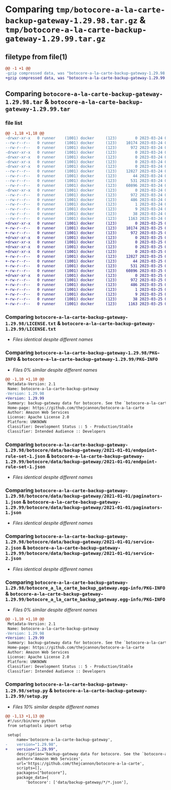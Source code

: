 # Comparing `tmp/botocore-a-la-carte-backup-gateway-1.29.98.tar.gz` & `tmp/botocore-a-la-carte-backup-gateway-1.29.99.tar.gz`

## filetype from file(1)

```diff
@@ -1 +1 @@
-gzip compressed data, was "botocore-a-la-carte-backup-gateway-1.29.98.tar", last modified: Fri Mar 24 01:24:09 2023, max compression
+gzip compressed data, was "botocore-a-la-carte-backup-gateway-1.29.99.tar", last modified: Sat Mar 25 01:22:27 2023, max compression
```

## Comparing `botocore-a-la-carte-backup-gateway-1.29.98.tar` & `botocore-a-la-carte-backup-gateway-1.29.99.tar`

### file list

```diff
@@ -1,18 +1,18 @@
-drwxr-xr-x   0 runner    (1001) docker     (123)        0 2023-03-24 01:24:09.101845 botocore-a-la-carte-backup-gateway-1.29.98/
--rw-r--r--   0 runner    (1001) docker     (123)    10174 2023-03-24 01:24:08.000000 botocore-a-la-carte-backup-gateway-1.29.98/LICENSE.txt
--rw-r--r--   0 runner    (1001) docker     (123)      972 2023-03-24 01:24:09.101845 botocore-a-la-carte-backup-gateway-1.29.98/PKG-INFO
-drwxr-xr-x   0 runner    (1001) docker     (123)        0 2023-03-24 01:24:09.101845 botocore-a-la-carte-backup-gateway-1.29.98/botocore/
-drwxr-xr-x   0 runner    (1001) docker     (123)        0 2023-03-24 01:24:09.101845 botocore-a-la-carte-backup-gateway-1.29.98/botocore/data/
-drwxr-xr-x   0 runner    (1001) docker     (123)        0 2023-03-24 01:24:09.101845 botocore-a-la-carte-backup-gateway-1.29.98/botocore/data/backup-gateway/
-drwxr-xr-x   0 runner    (1001) docker     (123)        0 2023-03-24 01:24:09.101845 botocore-a-la-carte-backup-gateway-1.29.98/botocore/data/backup-gateway/2021-01-01/
--rw-r--r--   0 runner    (1001) docker     (123)    12827 2023-03-24 01:23:57.000000 botocore-a-la-carte-backup-gateway-1.29.98/botocore/data/backup-gateway/2021-01-01/endpoint-rule-set-1.json
--rw-r--r--   0 runner    (1001) docker     (123)       44 2023-03-24 01:23:57.000000 botocore-a-la-carte-backup-gateway-1.29.98/botocore/data/backup-gateway/2021-01-01/examples-1.json
--rw-r--r--   0 runner    (1001) docker     (123)      531 2023-03-24 01:23:57.000000 botocore-a-la-carte-backup-gateway-1.29.98/botocore/data/backup-gateway/2021-01-01/paginators-1.json
--rw-r--r--   0 runner    (1001) docker     (123)    60896 2023-03-24 01:23:57.000000 botocore-a-la-carte-backup-gateway-1.29.98/botocore/data/backup-gateway/2021-01-01/service-2.json
-drwxr-xr-x   0 runner    (1001) docker     (123)        0 2023-03-24 01:24:09.101845 botocore-a-la-carte-backup-gateway-1.29.98/botocore_a_la_carte_backup_gateway.egg-info/
--rw-r--r--   0 runner    (1001) docker     (123)      972 2023-03-24 01:24:09.000000 botocore-a-la-carte-backup-gateway-1.29.98/botocore_a_la_carte_backup_gateway.egg-info/PKG-INFO
--rw-r--r--   0 runner    (1001) docker     (123)      486 2023-03-24 01:24:09.000000 botocore-a-la-carte-backup-gateway-1.29.98/botocore_a_la_carte_backup_gateway.egg-info/SOURCES.txt
--rw-r--r--   0 runner    (1001) docker     (123)        1 2023-03-24 01:24:09.000000 botocore-a-la-carte-backup-gateway-1.29.98/botocore_a_la_carte_backup_gateway.egg-info/dependency_links.txt
--rw-r--r--   0 runner    (1001) docker     (123)        9 2023-03-24 01:24:09.000000 botocore-a-la-carte-backup-gateway-1.29.98/botocore_a_la_carte_backup_gateway.egg-info/top_level.txt
--rw-r--r--   0 runner    (1001) docker     (123)       38 2023-03-24 01:24:09.101845 botocore-a-la-carte-backup-gateway-1.29.98/setup.cfg
--rw-r--r--   0 runner    (1001) docker     (123)     1163 2023-03-24 01:24:08.000000 botocore-a-la-carte-backup-gateway-1.29.98/setup.py
+drwxr-xr-x   0 runner    (1001) docker     (123)        0 2023-03-25 01:22:27.870642 botocore-a-la-carte-backup-gateway-1.29.99/
+-rw-r--r--   0 runner    (1001) docker     (123)    10174 2023-03-25 01:22:27.000000 botocore-a-la-carte-backup-gateway-1.29.99/LICENSE.txt
+-rw-r--r--   0 runner    (1001) docker     (123)      972 2023-03-25 01:22:27.870642 botocore-a-la-carte-backup-gateway-1.29.99/PKG-INFO
+drwxr-xr-x   0 runner    (1001) docker     (123)        0 2023-03-25 01:22:27.870642 botocore-a-la-carte-backup-gateway-1.29.99/botocore/
+drwxr-xr-x   0 runner    (1001) docker     (123)        0 2023-03-25 01:22:27.870642 botocore-a-la-carte-backup-gateway-1.29.99/botocore/data/
+drwxr-xr-x   0 runner    (1001) docker     (123)        0 2023-03-25 01:22:27.870642 botocore-a-la-carte-backup-gateway-1.29.99/botocore/data/backup-gateway/
+drwxr-xr-x   0 runner    (1001) docker     (123)        0 2023-03-25 01:22:27.870642 botocore-a-la-carte-backup-gateway-1.29.99/botocore/data/backup-gateway/2021-01-01/
+-rw-r--r--   0 runner    (1001) docker     (123)    12827 2023-03-25 01:22:12.000000 botocore-a-la-carte-backup-gateway-1.29.99/botocore/data/backup-gateway/2021-01-01/endpoint-rule-set-1.json
+-rw-r--r--   0 runner    (1001) docker     (123)       44 2023-03-25 01:22:12.000000 botocore-a-la-carte-backup-gateway-1.29.99/botocore/data/backup-gateway/2021-01-01/examples-1.json
+-rw-r--r--   0 runner    (1001) docker     (123)      531 2023-03-25 01:22:12.000000 botocore-a-la-carte-backup-gateway-1.29.99/botocore/data/backup-gateway/2021-01-01/paginators-1.json
+-rw-r--r--   0 runner    (1001) docker     (123)    60896 2023-03-25 01:22:12.000000 botocore-a-la-carte-backup-gateway-1.29.99/botocore/data/backup-gateway/2021-01-01/service-2.json
+drwxr-xr-x   0 runner    (1001) docker     (123)        0 2023-03-25 01:22:27.870642 botocore-a-la-carte-backup-gateway-1.29.99/botocore_a_la_carte_backup_gateway.egg-info/
+-rw-r--r--   0 runner    (1001) docker     (123)      972 2023-03-25 01:22:27.000000 botocore-a-la-carte-backup-gateway-1.29.99/botocore_a_la_carte_backup_gateway.egg-info/PKG-INFO
+-rw-r--r--   0 runner    (1001) docker     (123)      486 2023-03-25 01:22:27.000000 botocore-a-la-carte-backup-gateway-1.29.99/botocore_a_la_carte_backup_gateway.egg-info/SOURCES.txt
+-rw-r--r--   0 runner    (1001) docker     (123)        1 2023-03-25 01:22:27.000000 botocore-a-la-carte-backup-gateway-1.29.99/botocore_a_la_carte_backup_gateway.egg-info/dependency_links.txt
+-rw-r--r--   0 runner    (1001) docker     (123)        9 2023-03-25 01:22:27.000000 botocore-a-la-carte-backup-gateway-1.29.99/botocore_a_la_carte_backup_gateway.egg-info/top_level.txt
+-rw-r--r--   0 runner    (1001) docker     (123)       38 2023-03-25 01:22:27.870642 botocore-a-la-carte-backup-gateway-1.29.99/setup.cfg
+-rw-r--r--   0 runner    (1001) docker     (123)     1163 2023-03-25 01:22:27.000000 botocore-a-la-carte-backup-gateway-1.29.99/setup.py
```

### Comparing `botocore-a-la-carte-backup-gateway-1.29.98/LICENSE.txt` & `botocore-a-la-carte-backup-gateway-1.29.99/LICENSE.txt`

 * *Files identical despite different names*

### Comparing `botocore-a-la-carte-backup-gateway-1.29.98/PKG-INFO` & `botocore-a-la-carte-backup-gateway-1.29.99/PKG-INFO`

 * *Files 0% similar despite different names*

```diff
@@ -1,10 +1,10 @@
 Metadata-Version: 2.1
 Name: botocore-a-la-carte-backup-gateway
-Version: 1.29.98
+Version: 1.29.99
 Summary: backup-gateway data for botocore. See the `botocore-a-la-carte` package for more info.
 Home-page: https://github.com/thejcannon/botocore-a-la-carte
 Author: Amazon Web Services
 License: Apache License 2.0
 Platform: UNKNOWN
 Classifier: Development Status :: 5 - Production/Stable
 Classifier: Intended Audience :: Developers
```

### Comparing `botocore-a-la-carte-backup-gateway-1.29.98/botocore/data/backup-gateway/2021-01-01/endpoint-rule-set-1.json` & `botocore-a-la-carte-backup-gateway-1.29.99/botocore/data/backup-gateway/2021-01-01/endpoint-rule-set-1.json`

 * *Files identical despite different names*

### Comparing `botocore-a-la-carte-backup-gateway-1.29.98/botocore/data/backup-gateway/2021-01-01/paginators-1.json` & `botocore-a-la-carte-backup-gateway-1.29.99/botocore/data/backup-gateway/2021-01-01/paginators-1.json`

 * *Files identical despite different names*

### Comparing `botocore-a-la-carte-backup-gateway-1.29.98/botocore/data/backup-gateway/2021-01-01/service-2.json` & `botocore-a-la-carte-backup-gateway-1.29.99/botocore/data/backup-gateway/2021-01-01/service-2.json`

 * *Files identical despite different names*

### Comparing `botocore-a-la-carte-backup-gateway-1.29.98/botocore_a_la_carte_backup_gateway.egg-info/PKG-INFO` & `botocore-a-la-carte-backup-gateway-1.29.99/botocore_a_la_carte_backup_gateway.egg-info/PKG-INFO`

 * *Files 0% similar despite different names*

```diff
@@ -1,10 +1,10 @@
 Metadata-Version: 2.1
 Name: botocore-a-la-carte-backup-gateway
-Version: 1.29.98
+Version: 1.29.99
 Summary: backup-gateway data for botocore. See the `botocore-a-la-carte` package for more info.
 Home-page: https://github.com/thejcannon/botocore-a-la-carte
 Author: Amazon Web Services
 License: Apache License 2.0
 Platform: UNKNOWN
 Classifier: Development Status :: 5 - Production/Stable
 Classifier: Intended Audience :: Developers
```

### Comparing `botocore-a-la-carte-backup-gateway-1.29.98/setup.py` & `botocore-a-la-carte-backup-gateway-1.29.99/setup.py`

 * *Files 10% similar despite different names*

```diff
@@ -1,13 +1,13 @@
 #!/usr/bin/env python
 from setuptools import setup
 
 setup(
     name='botocore-a-la-carte-backup-gateway',
-    version="1.29.98",
+    version="1.29.99",
     description='backup-gateway data for botocore. See the `botocore-a-la-carte` package for more info.',
     author='Amazon Web Services',
     url='https://github.com/thejcannon/botocore-a-la-carte',
     scripts=[],
     packages=["botocore"],
     package_data={
         'botocore': ['data/backup-gateway/*/*.json'],
```

